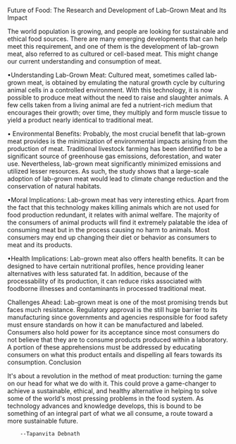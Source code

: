 Future of Food: The Research and Development of Lab-Grown Meat and Its Impact

The world population is growing, and people are looking for sustainable and ethical food sources. There are many emerging developments that can help meet this requirement, and one of them is the development of lab-grown meat, also referred to as cultured or cell-based meat. This might change our current understanding and consumption of meat.

•Understanding Lab-Grown Meat:
Cultured meat, sometimes called lab-grown meat, is obtained by emulating the natural growth cycle by culturing animal cells in a controlled environment. With this technology, it is now possible to produce meat without the need to raise and slaughter animals. A few cells taken from a living animal are fed a nutrient-rich medium that encourages their growth; over time, they multiply and form muscle tissue to yield a product nearly identical to traditional meat.

• Environmental Benefits:
Probably, the most crucial benefit that lab-grown meat provides is the minimization of environmental impacts arising from the production of meat. Traditional livestock farming has been identified to be a significant source of greenhouse gas emissions, deforestation, and water use. Nevertheless, lab-grown meat significantly minimized emissions and utilized lesser resources. As such, the study shows that a large-scale adoption of lab-grown meat would lead to climate change reduction and the conservation of natural habitats.

•Moral Implications:
Lab-grown meat has very interesting ethics. Apart from the fact that this technology makes killing animals which are not used for food production redundant, it relates with animal welfare. The majority of the consumers of animal products will find it extremely palatable the idea of consuming meat but in the process causing no harm to animals. Most consumers may end up changing their diet or behavior as consumers to meat and its products.
 
•Health Implications:
Lab-grown meat also offers health benefits. It can be designed to have certain nutritional profiles, hence providing leaner alternatives with less saturated fat. In addition, because of the processability of its production, it can reduce risks associated with foodborne illnesses and contaminants in processed traditional meat.

Challenges Ahead:
Lab-grown meat is one of the most promising trends but faces much resistance. Regulatory approval is the still huge barrier to its manufacturing since governments and agencies responsible for food safety must ensure standards on how it can be manufactured and labeled. Consumers also hold power for its acceptance since most consumers do not believe that they are to consume products produced within a laboratory. A portion of these apprehensions must be addressed by educating consumers on what this product entails and dispelling all fears towards its consumption.
Conclusion

It's about a revolution in the method of meat production: turning the game on our head for what we do with it. This could prove a game-changer to achieve a sustainable, ethical, and healthy alternative in helping to solve some of the world's most pressing problems in the food system. As technology advances and knowledge develops, this is bound to be something of an integral part of what we all consume, a route toward a more sustainable future.

        --Tapanvita Debnath
